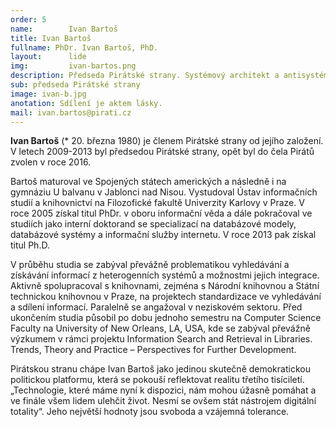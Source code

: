 ```yaml
---
order: 5
name:        Ivan Bartoš
title: Ivan Bartoš
fullname: PhDr. Ivan Bartoš, PhD.
layout:      lide
img:         ivan-bartos.png
description: Předseda Pirátské strany. Systémový architekt a antisystémový aktivista
sub: předseda Pirátské strany
image: ivan-b.jpg
anotation: Sdílení je aktem lásky.
mail: ivan.bartos@pirati.cz
---
```


**Ivan Bartoš** (* 20. března 1980) je členem Pirátské strany od jejího založení. V letech 2009-2013 byl předsedou Pirátské strany, opět byl do čela Pirátů zvolen v roce 2016.

Bartoš maturoval ve Spojených státech amerických a následně i na gymnáziu U balvanu v Jablonci nad Nisou. Vystudoval Ústav informačních studií a knihovnictví na Filozofické fakultě Univerzity Karlovy v Praze. V roce 2005 získal titul PhDr. v oboru informační věda a dále pokračoval ve studiích jako interní doktorand se specializací na databázové modely, databázové systémy a informační služby internetu. V roce 2013 pak získal titul Ph.D.

V průběhu studia se zabýval převážně problematikou vyhledávání a získávání informací z heterogenních systémů a možnostmi jejich integrace. Aktivně spolupracoval s knihovnami, zejména s Národní knihovnou a Státní technickou knihovnou v Praze, na projektech standardizace ve vyhledávání a sdílení informací. Paralelně se angažoval v neziskovém sektoru. Před ukončením studia působil po dobu jednoho semestru na Computer Science Faculty na University of New Orleans, LA, USA, kde se zabýval převážně výzkumem v rámci projektu Information Search and Retrieval in Libraries. Trends, Theory and Practice – Perspectives for Further Development.

Pirátskou stranu chápe Ivan Bartoš jako jedinou skutečně demokratickou politickou platformu, která se pokouší reflektovat realitu třetího tisíciletí. „Technologie, které máme nyní k dispozici, nám mohou úžasně pomáhat a ve finále všem lidem ulehčit život. Nesmí se ovšem stát nástrojem digitální totality“. Jeho největší hodnoty jsou svoboda a vzájemná tolerance.
